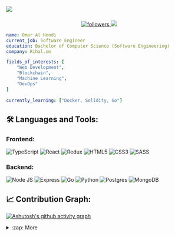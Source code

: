 <div align="start">
<img src="https://capsule-render.vercel.app/api?type=waving&animation=fadeIn&fontColor=CAD1D9&color=0:1d2671,100:c33764&height=180&section=header&text=Hey%20Everyone&fontSize=60" />
</div>
<h3 align="left"></h3>

<p align='center'>
    <a href='https://github.com/omar-al-hendi?tab=followers'>
        <img alt='followers' title='Follow Me on GitHub' src='https://custom-icon-badges.herokuapp.com/github/followers/omar-al-hendi?color=236ad3&labelColor=1155ba&style=for-the-badge&logo=person-add&label=Follow&logoColor=white'/>
    </a>
    <a href="https://www.linkedin.com/in/omar-al-hendi-902754203/">
      <img src="https://img.shields.io/badge/linkedin%20-%230077B5.svg?&style=for-the-badge&logo=linkedin&logoColor=white"/>
    </a>
</p>


```yaml
name: Omar Al Hendi
current_job: Software Engineer
education: Bachelor of Computer Science (Software Engineering)
company: Rihal.om

fields_of_interests: [
    "Web Development",
    "Blockchain",
    "Machine Learning",
    "DevOps"
]
  
currently_learning: ["Docker, Solidity, Go"]
``` 
 

## 🛠 Languages and Tools:

### Frontend:
![TypeScript](https://img.shields.io/badge/typescript-%23007ACC.svg?style=for-the-badge&logo=typescript&logoColor=white)
![React](https://img.shields.io/badge/react-%2320232a.svg?style=for-the-badge&logo=react&logoColor=%2361DAFB)
![Redux](https://img.shields.io/badge/Redux-593D88?style=for-the-badge&logo=redux&logoColor=white)
![HTML5](https://img.shields.io/badge/html5%20-%23E34F26.svg?&style=for-the-badge&logo=html5&logoColor=white)
![CSS3](https://img.shields.io/badge/css3%20-%231572B6.svg?&style=for-the-badge&logo=css3&logoColor=white)
![SASS](https://img.shields.io/badge/SASS-hotpink.svg?style=for-the-badge&logo=SASS&logoColor=white)

### Backend:
![Node JS](https://img.shields.io/badge/Node.js-43853D?style=for-the-badge&logo=node.js&logoColor=white)
![Express](https://img.shields.io/badge/Express.js-404D59?style=for-the-badge)
![Go](https://img.shields.io/badge/go-%2300ADD8.svg?style=for-the-badge&logo=go&logoColor=white)
![Python](https://img.shields.io/badge/python-3670A0?style=for-the-badge&logo=python&logoColor=ffdd54)
![Postgres](https://img.shields.io/badge/postgres-%23316192.svg?style=for-the-badge&logo=postgresql&logoColor=white)
![MongoDB](https://img.shields.io/badge/MongoDB-4EA94B?style=for-the-badge&logo=mongodb&logoColor=white)

<p>
 
 </p>

 ## 📈 Contribution Graph:
[![Ashutosh's github activity graph](https://github-readme-activity-graph.vercel.app/graph?username=omar-alhendi&bg_color=000000&color=00b7ff&line=00b7ff&point=00ffff&area=true&hide_border=true)](https://github.com/ashutosh00710/github-readme-activity-graph)

<details>
  <summary>:zap: More </summary>
   <img src="http://github-readme-streak-stats.herokuapp.com?user=omar-alhendi&theme=dark&background=000000" height="140"/>
 <img src="https://github-readme-stats.vercel.app/api/top-langs/?username=omar-alhendi&layout=compact&theme=vision-friendly-dark" height="140"/>
</details>
